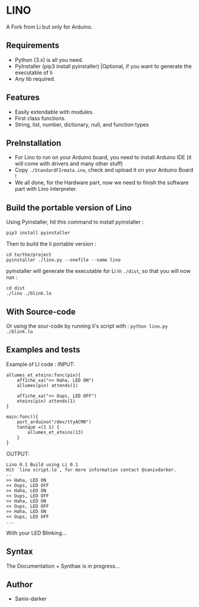 # LINO

A Fork from Li but only for Arduino.

## Requirements

- Python (3.x) is all you need.
- PyInstaller (pip3 install pyinstaller) |Optional, if you want to generate the executable of li
- Any lib required.

## Features

 - Easily extendable with modules.
 - First class functions.
 - String, list, number, dictionary, null, and function types

## PreInstallation

- For Lino to run on your Arduino board, you need to install Arduino IDE (it will come with drivers and many other stuff)
- Copy `./StandardFIrmata.ino`, check and upload it on your Arduino Board !
- We all done, for the Hardware part, now we need to finish the software part with Lino interpreter.

## Build the portable version of Lino

Using Pyinstaller, hit this command to install pyinstaller :

```
pip3 install pyinstaller
```

Then to build the li portable version :

```
cd to/the/project
pyinstaller ./lino.py --onefile --name lino
```

pyinstaller will generate the executable for Li in `./dist`, so that you will now run :
```
cd dist
./lino ./blink.lo
```

## With Source-code

Or using the sour-code by running li's script with :
`python lino.py ./blink.lo`


## Examples and tests

Example of LI code :
INPUT:
```
allumes_et_eteins:fonc(pin){
    affiche_xa(">> Haha, LED ON")
    allumes(pin) attends(1)

    affiche_xa("<< Oups, LED OFF")
    eteins(pin) attends(1)
}

main:fonc(){
    port_arduino("/dev/ttyACM0")
    tantque =(1 1) {
        allumes_et_eteins(13)
    }
}
```

OUTPUT:
```
Lino 0.1 Build using Li 0.1
Hit `lino script.lo`, for more information contact @sanixdarker.
--
>> Haha, LED ON
<< Oups, LED OFF
>> Haha, LED ON
<< Oups, LED OFF
>> Haha, LED ON
<< Oups, LED OFF
>> Haha, LED ON
<< Oups, LED OFF
...
```
With your LED Blinking...

## Syntax

 The Documentation + Synthax is in progress...

## Author

- Sanix-darker